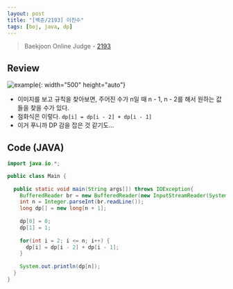 ```yaml
---
layout: post
title: "[백준/2193] 이친수"
tags: [boj, java, dp]
---
```

> Baekjoon Online Judge - [2193](https://www.acmicpc.net/problem/2193)

## Review
![example]({{site.url}}/assets/images/bj-2193/example.png){: width="500" height="auto"}
* 이미지를 보고 규칙을 찾아보면, 주어진 수가 n일 때 n - 1, n - 2를 해서 원하는 값들을 찾을 수가 있다.
* 점화식은 이렇다. `dp[i] = dp[i - 2] + dp[i - 1]`
* 이거 푸니까 DP 감을 잡은 것 같기도...

## Code (JAVA)
```java
import java.io.*;

public class Main {
  
  public static void main(String args[]) throws IOException{
    BufferedReader br = new BufferedReader(new InputStreamReader(System.in));
    int n = Integer.parseInt(br.readLine());
    long dp[] = new long[n + 1];
    
    dp[0] = 0;
    dp[1] = 1;
    
    for(int i = 2; i <= n; i++) {
      dp[i] = dp[i - 2] + dp[i - 1];
    }
    
    System.out.println(dp[n]);
  }
}
```
